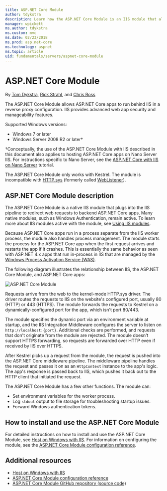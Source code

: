 ```yaml
---
title: ASP.NET Core Module
author: tdykstra
description: Learn how the ASP.NET Core Module is an IIS module that allows the Kestrel web server use IIS or IIS Express as a reverse proxy server.
manager: wpickett
ms.author: tdykstra
ms.custom: mvc
ms.date: 02/23/2018
ms.prod: asp.net-core
ms.technology: aspnet
ms.topic: article
uid: fundamentals/servers/aspnet-core-module
---
```

# ASP.NET Core Module

By [Tom Dykstra](https://github.com/tdykstra), [Rick Strahl](https://github.com/RickStrahl), and [Chris Ross](https://github.com/Tratcher) 

The ASP.NET Core Module allows ASP.NET Core apps to run behind IIS in a reverse proxy configuration. IIS provides advanced web app security and manageability features.

Supported Windows versions:

* Windows 7 or later
* Windows Server 2008 R2 or later&#8224;

&#8224;Conceptually, the use of the ASP.NET Core Module with IIS described in this document also applies to hosting ASP.NET Core apps on Nano Server IIS. For instructions specific to Nano Server, see the [ASP.NET Core with IIS on Nano Server](xref:tutorials/nano-server) tutorial.

The ASP.NET Core Module only works with Kestrel. The module is incompatible with [HTTP.sys](xref:fundamentals/servers/httpsys) (formerly called [WebListener](xref:fundamentals/servers/weblistener)).

## ASP.NET Core Module description

The ASP.NET Core Module is a native IIS module that plugs into the IIS pipeline to redirect web requests to backend ASP.NET Core apps. Many native modules, such as Windows Authentication, remain active. To learn more about IIS modules active with the module, see [Using IIS modules](xref:host-and-deploy/iis/modules).

Because ASP.NET Core apps run in a process separate from the IIS worker process, the module also handles process management. The module starts the process for the ASP.NET Core app when the first request arrives and restarts the app if it crashes. This is essentially the same behavior as seen with ASP.NET 4.x apps that run in-process in IIS that are managed by the [Windows Process Activation Service (WAS)](/iis/manage/provisioning-and-managing-iis/features-of-the-windows-process-activation-service-was).

The following diagram illustrates the relationship between IIS, the ASP.NET Core Module, and ASP.NET Core apps:

![ASP.NET Core Module](aspnet-core-module/_static/ancm.png)

Requests arrive from the web to the kernel-mode HTTP.sys driver. The driver routes the requests to IIS on the website's configured port, usually 80 (HTTP) or 443 (HTTPS). The module forwards the requests to Kestrel on a dynamically-configured port for the app, which isn't port 80/443.

The module specifies the dynamic port via an environment variable at startup, and the IIS Integration Middleware configures the server to listen on `http://localhost:{port}`. Additional checks are performed, and requests that don't originate from the module are rejected. The module doesn't support HTTPS forwarding, so requests are forwarded over HTTP even if received by IIS over HTTPS.

After Kestrel picks up a request from the module, the request is pushed into the ASP.NET Core middleware pipeline. The middleware pipeline handles the request and passes it on as an `HttpContext` instance to the app's logic. The app's response is passed back to IIS, which pushes it back out to the HTTP client that initiated the request.

The ASP.NET Core Module has a few other functions. The module can:

* Set environment variables for the worker process.
* Log `stdout` output to file storage for troubleshooting startup issues.
* Forward Windows authentication tokens.

## How to install and use the ASP.NET Core Module

For detailed instructions on how to install and use the ASP.NET Core Module, see [Host on Windows with IIS](xref:host-and-deploy/iis/index). For information on configuring the module, see the [ASP.NET Core Module configuration reference](xref:host-and-deploy/aspnet-core-module).

## Additional resources

* [Host on Windows with IIS](xref:host-and-deploy/iis/index)
* [ASP.NET Core Module configuration reference](xref:host-and-deploy/aspnet-core-module)
* [ASP.NET Core Module GitHub repository (source code)](https://github.com/aspnet/AspNetCoreModule)
